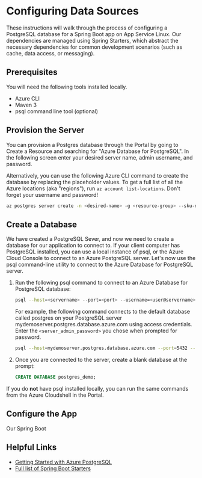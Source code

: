 # Configuring Data Sources

These instructions will walk through the process of configuring a PostgreSQL database for a Spring Boot app on App Service Linux. Our dependencies are managed using Spring Starters, which abstract the necessary dependencies for common development scenarios (such as cache, data access, or messaging). 

## Prerequisites

You will need the following tools installed locally.

- Azure CLI
- Maven 3
- psql command line tool (optional)

## Provision the Server

You can provision a Postgres database through the Portal by going to Create a Resource and searching for "Azure Database for PostgreSQL". In the following screen enter your desired server name, admin username, and password.

Alternatively, you can use the following Azure CLI command to create the database by replacing the placeholder values. To get a full list of all the Azure locations (aka "regions"), run `az account list-locations`. Don't forget your username and password!

```bash
az postgres server create -n <desired-name> -g <resource-group> --sku-name B_Gen5_1 -u <username> -p <password> -l centralus
```

## Create a Database

We have created a PostgreSQL Sever, and now we need to create a database for our application to connect to. If your client computer has PostgreSQL installed, you can use a local instance of psql, or the Azure Cloud Console to connect to an Azure PostgreSQL server. Let's now use the psql command-line utility to connect to the Azure Database for PostgreSQL server.

1. Run the following psql command to connect to an Azure Database for PostgreSQL database:

    ```bash
    psql --host=<servername> --port=<port> --username=<user@servername> --dbname=<dbname>
    ```

    For example, the following command connects to the default database called postgres on your PostgreSQL server mydemoserver.postgres.database.azure.com using access credentials. Enter the `<server_admin_password>` you chose when prompted for password.

    ```bash
    psql --host=mydemoserver.postgres.database.azure.com --port=5432 --username=myadmin@mydemoserver --dbname=postgres
    ```

2. Once you are connected to the server, create a blank database at the prompt:

    ```sql
    CREATE DATABASE postgres_demo;
    ```

If you do **not** have psql installed locally, you can run the same commands from the Azure Cloudshell in the Portal.

## Configure the App

Our Spring Boot 

## Helpful Links

- [Getting Started with Azure PostgreSQL](https://docs.microsoft.com/en-us/azure/postgresql/tutorial-design-database-using-azure-cli)
- [Full list of Spring Boot Starters](https://github.com/spring-projects/spring-boot/tree/master/spring-boot-project/spring-boot-starters)